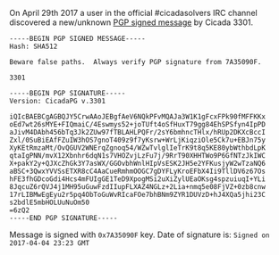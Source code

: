 On April 29th 2017 a user in the official #cicadasolvers IRC channel discovered a new/unknown [PGP signed message](https://pastebin.com/yEiTHhvF) by Cicada 3301.

```
-----BEGIN PGP SIGNED MESSAGE-----
Hash: SHA512

Beware false paths.  Always verify PGP signature from 7A35090F.  

3301

-----BEGIN PGP SIGNATURE-----
Version: CicadaPG v.3301

iQIcBAEBCgAGBQJY5CrwAAoJEBgfAeV6NQkPFvMQAJa3W1K1gFcxFPk90fMFFKKx
oEd7wt26sMYE+FIQmaiC/4Eswmys52+joTUft4oSfHuxT79gg84EhSPSfyn4IpPD
aJivM4DAbh456bTq3Jk2ZUw97fTBLAHLPQFr/2sY6bmhncTHlx/hRUp2DKXcBccI
Zxl/0SuBiEAfFZuIW3hOS7gnoT409z9f7yKsrw+WrLjKiqziOle5Ck7u+EBJn75y
XyKEtRmzaMt/OvQGUV2WNErqZgnoq54/WZwTvlglIeTrK9t8q5KE80ybWthbdLpK
qtaIgPNN/mvX12Xbnhr6dqN1s7VHOZvjLzFu7j/9RrT90XHHTWo9P6GfNTzJkIWC
X+pakY2y+QJXcZhGk3Y7asWX/GGOvbhWnlHIpVsESK2JH5e2YFKusjyW2wTzaNQ6
aBSC+3QwxYVVSsETXR8cC4AaCueRmhmOOGC7gDYFLyKroEFbX4Ii9TllDV6z67Os
hFE3fhGDcoGdi4Hcs4mFUIgGE1TeD9XpogMSi2uXiZylUEaOKsg4spzuiuqI+YLi
8JqcuZ6rQVJ4j1MH95uGuwFzdIIupFLXAZ4NGLz+2Lia+nmq5e08FjVZ+0zb8cnw
17rLIBMwEgEyu2r5pq4ObToGuWvRIcaFOe7bhBNm9ZYR1DUVzD+hJ4XQa5jhi23C
s2bdlE5mbHOLUuNuOm50
=6zQ2
-----END PGP SIGNATURE-----
```

Message is signed with `0x7A35090F` key. Date of signature is: `Signed on 2017-04-04 23:23 GMT`

